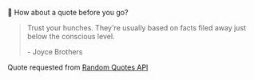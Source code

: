 📣 How about a quote before you go?

> Trust your hunches. They're usually based on facts filed away just below the conscious level.
>
> <p>- Joyce Brothers</p>

Quote requested from [Random Quotes API](https://github.com/lukePeavey/quotable)
